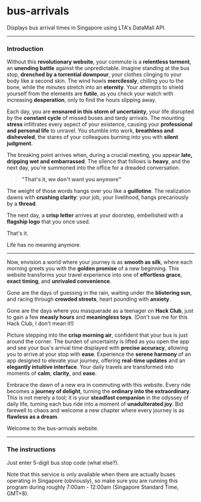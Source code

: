 # bus-arrivals
Displays bus arrival times in Singapore using LTA's DataMall API.

---
### Introduction
Without this **revolutionary website**, your commute is a **relentless torment**, an **unending battle** against the unpredictable. Imagine standing at the bus stop, **drenched by a torrential downpour**, your clothes clinging to your body like a second skin. The wind howls **mercilessly**, chilling you to the bone, while the minutes stretch into an **eternity**. Your attempts to shield yourself from the elements are **futile**, as you check your watch with increasing **desperation**, only to find the hours slipping away.

Each day, you are **ensnared in this storm of uncertainty**, your life disrupted by the **constant cycle** of missed buses and tardy arrivals. The mounting **stress** infiltrates every aspect of your existence, causing your **professional and personal life** to unravel. You stumble into work, **breathless and disheveled**, the stares of your colleagues burning into you with **silent judgment**.

The breaking point arrives when, during a crucial meeting, you appear **late, dripping wet and embarrassed**. The silence that follows is **heavy**, and the next day, you're summoned into the office for a dreaded conversation.

> **"That's it, we don't want you anymore"**

The weight of those words hangs over you like a **guillotine**. The realization dawns with **crushing clarity**: your job, your livelihood, hangs precariously by a **thread**.

The next day, a **crisp letter** arrives at your doorstep, embellished with a **flagship logo** that you once used.

That's it.

Life has no meaning anymore.

---

Now, envision a world where your journey is as **smooth as silk**, where each morning greets you with the **golden promise** of a new beginning. This website transforms your travel experience into one of **effortless grace**, **exact timing**, and **unrivaled convenience**. 

Gone are the days of guessing in the rain, waiting under the **blistering sun**, and racing through **crowded streets**, heart pounding with **anxiety**.

Gone are the days where you masquerade as a teenager on **Hack Club**, just to gain a few **measly hours** and **meaningless toys**. (Don't sue me for this Hack Club, I don't mean it!)

Picture stepping into the **crisp morning air**, confident that your bus is just around the corner. The burden of uncertainty is lifted as you open the app and see your bus's arrival time displayed with **precise accuracy**, allowing you to arrive at your stop with **ease**. Experience the **serene harmony** of an app designed to elevate your journey, offering **real-time updates** and an **elegantly intuitive interface**. Your daily travels are transformed into moments of **calm**, **clarity**, and **ease**.

Embrace the dawn of a new era in commuting with this website. Every ride becomes a **journey of delight**, turning the **ordinary into the extraordinary**. This is not merely a tool; it is your **steadfast companion** in the odyssey of daily life, turning each bus ride into a moment of **unadulterated joy**. Bid farewell to chaos and welcome a new chapter where every journey is as **flawless as a dream**.

Welcome to the bus-arrivals website.

---

### The instructions
Just enter 5-digit bus stop code (what else?).

Note that this service is only available when there are actually buses operating in Singapore (obviously), so make sure you are running this program during roughly 7:00am - 12:00am (Singapore Standard Time, GMT+8).
